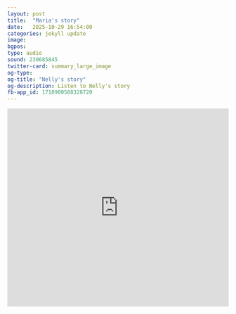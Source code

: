 ```yaml
---
layout: post
title:  "Maria's story"
date:   2025-10-29 16:54:00
categories: jekyll update
image: 
bgpos: 
type: audio
sound: 230685845
twitter-card: summary_large_image
og-type:
og-title: "Nelly's story"
og-description: Listen to Nelly's story
fb-app_id: 1718900588328720
---
```


<iframe width="100%" height="450" scrolling="no" frameborder="no" src="https://w.soundcloud.com/player/?url=https%3A//api.soundcloud.com/tracks/{{page.sound}}&amp;auto_play=false&amp;hide_related=false&amp;show_comments=false&amp;show_user=true&amp;show_reposts=false&amp;visual=true"></iframe>